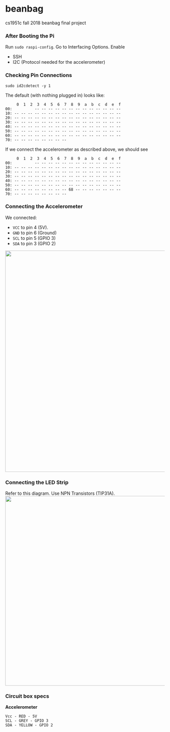 # beanbag
cs1951c fall 2018 beanbag final project

### After Booting the Pi

Run `sudo raspi-config`. Go to Interfacing Options. Enable
* SSH
* I2C (Protocol needed for the accelerometer)

### Checking Pin Connections
```
sudo id2cdetect -y 1
```
The default (with nothing plugged in) looks like:
```
     0  1  2  3  4  5  6  7  8  9  a  b  c  d  e  f
00:          -- -- -- -- -- -- -- -- -- -- -- -- -- 
10: -- -- -- -- -- -- -- -- -- -- -- -- -- -- -- -- 
20: -- -- -- -- -- -- -- -- -- -- -- -- -- -- -- -- 
30: -- -- -- -- -- -- -- -- -- -- -- -- -- -- -- -- 
40: -- -- -- -- -- -- -- -- -- -- -- -- -- -- -- -- 
50: -- -- -- -- -- -- -- -- -- -- -- -- -- -- -- -- 
60: -- -- -- -- -- -- -- -- -- -- -- -- -- -- -- -- 
70: -- -- -- -- -- -- -- -- 
```
If we connect the accelerometer as described above, we should see
```
     0  1  2  3  4  5  6  7  8  9  a  b  c  d  e  f
00:          -- -- -- -- -- -- -- -- -- -- -- -- -- 
10: -- -- -- -- -- -- -- -- -- -- -- -- -- -- -- -- 
20: -- -- -- -- -- -- -- -- -- -- -- -- -- -- -- -- 
30: -- -- -- -- -- -- -- -- -- -- -- -- -- -- -- -- 
40: -- -- -- -- -- -- -- -- -- -- -- -- -- -- -- -- 
50: -- -- -- -- -- -- -- -- -- -- -- -- -- -- -- -- 
60: -- -- -- -- -- -- -- -- 68 -- -- -- -- -- -- -- 
70: -- -- -- -- -- -- -- --
```
### Connecting the Accelerometer


We connected:
- `VCC` to pin 4 (5V). 
- `GND` to pin 6 (Ground)
- `SCL` to pin 5 (GPIO 3)
- `SDA` to pin 3 (GPIO 2)

<img src="https://www.jameco.com/Jameco/workshop/circuitnotes/raspberry_pi_circuit_note_fig2a.jpg" width="700">

### Connecting the LED Strip

Refer to this diagram. Use NPN Transistors (TIP31A).
<img src="https://i.imgur.com/P6dIJH4.png" width="600">

### Circuit box specs

**Accelerometer** 
```
Vcc - RED - 5V
SCL - GREY - GPIO 3
SDA - YELLOW - GPIO 2
```


